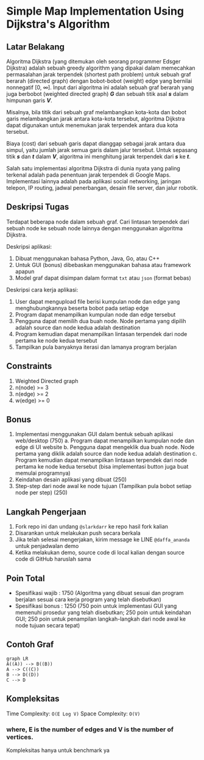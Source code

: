 # Simple Map Implementation Using Dijkstra's Algorithm

## Latar Belakang

Algoritma Dijkstra (yang ditemukan oleh seorang programmer Edsger Dijkstra) adalah sebuah greedy algorithm yang dipakai dalam memecahkan permasalahan jarak terpendek (shortest path problem) untuk sebuah graf berarah (directed graph) dengan bobot-bobot (weight) edge yang bernilai nonnegatif [0, ∞]. Input dari algoritma ini adalah sebuah graf berarah yang juga berbobot (weighted directed graph) ***G*** dan sebuah titik asal ***s*** dalam himpunan garis ***V***.

Misalnya, bila titik dari sebuah graf melambangkan kota-kota dan bobot garis melambangkan jarak antara kota-kota tersebut, algoritma Dijkstra dapat digunakan untuk menemukan jarak terpendek antara dua kota tersebut.

Biaya (cost) dari sebuah garis dapat dianggap sebagai jarak antara dua simpul, yaitu jumlah jarak semua garis dalam jalur tersebut. Untuk sepasang titik ***s*** dan ***t*** dalam ***V***, algoritma ini menghitung jarak terpendek dari ***s*** ke ***t***.

Salah satu implementasi algoritma Dijkstra di dunia nyata yang paling terkenal adalah pada penentuan jarak terpendek di Google Maps.
Implementasi lainnya adalah pada aplikasi social networking, jaringan telepon, IP routing, jadwal penerbangan, desain file server, dan jalur robotik.

## Deskripsi Tugas

Terdapat beberapa node dalam sebuah graf. Cari lintasan terpendek dari sebuah node ke sebuah node lainnya dengan menggunakan algoritma Dijkstra.

Deskripsi aplikasi:
1. Dibuat menggunakan bahasa Python, Java, Go, atau C++
2. Untuk GUI (bonus) dibebaskan menggunakan bahasa atau framework apapun
3. Model graf dapat disimpan dalam format `txt` atau `json` (format bebas)

Deskripsi cara kerja aplikasi:
1. User dapat mengupload file berisi kumpulan node dan edge yang menghubungkannya beserta bobot pada setiap edge
2. Program dapat menampilkan kumpulan node dan edge tersebut
3. Pengguna dapat memilih dua buah node. Node pertama yang dipilih adalah source dan node kedua adalah destination
4. Program kemudian dapat menampilkan lintasan terpendek dari node pertama ke node kedua tersebut
5. Tampilkan pula banyaknya iterasi dan lamanya program berjalan

## Constraints

1. Weighted Directed graph
2. n(node) >= 3
3. n(edge) >= 2
4. w(edge) >= 0

## Bonus

1. Implementasi menggunakan GUI dalam bentuk sebuah aplikasi web/desktop (750)
	a. Program dapat menampilkan kumpulan node dan edge di UI website
	b. Pengguna dapat mengeklik dua buah node. Node pertama yang diklik adalah source dan node kedua adalah destination
	c. Program kemudian dapat menampilkan lintasan terpendek dari node pertama ke node kedua tersebut (bisa implementasi button juga buat memulai programnya)
2. Keindahan desain aplikasi yang dibuat (250)
3. Step-step dari node awal ke node tujuan (Tampilkan pula bobot setiap node per step) (250)

## Langkah Pengerjaan

1. Fork repo ini dan undang `@slarkdarr` ke repo hasil fork kalian
2. Disarankan untuk melakukan push secara berkala
3. Jika telah selesai mengerjakan, kirim message ke LINE `@daffa_ananda` untuk penjadwalan demo
4. Ketika melakukan demo, source code di local kalian dengan source code di GitHub haruslah sama

## Poin Total

- Spesifikasi wajib : 1750 (Algoritma yang dibuat sesuai dan program berjalan sesuai cara kerja program yang telah disebutkan)
- Spesifikasi bonus : 1250 (750 poin untuk implementasi GUI yang memenuhi prosedur yang telah disebutkan; 250 poin untuk keindahan GUI; 250 poin untuk penampilan langkah-langkah dari node awal ke node tujuan secara tepat)

## Contoh Graf

```mermaid
graph LR
A((A)) --> B((B))
A --> C((C))
B --> D((D))
C --> D
```

## Kompleksitas

Time Complexity:  `O(E Log V)`
Space Complexity:  `O(V)`
### where, E is the number of edges and V is the number of vertices.
Kompleksitas hanya untuk benchmark ya
